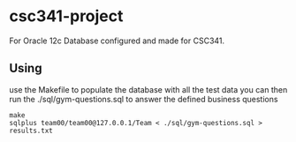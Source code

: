 csc341-project
==============

For Oracle 12c Database configured and  made for CSC341.

Using
-----

use the Makefile to populate the database with all the test data
you can then run the ./sql/gym-questions.sql to answer the defined business questions

    make
    sqlplus team00/team00@127.0.0.1/Team < ./sql/gym-questions.sql > results.txt
